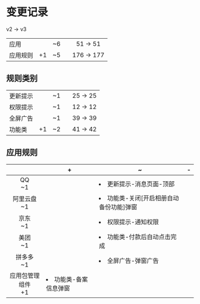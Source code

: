# 变更记录

v2 -> v3

||||||
|-|:-:|:-:|:-:|:-:|
|应用||~6||51 -> 51|
|应用规则|+1|~5||176 -> 177|

## 规则类别

||||||
|-|:-:|:-:|:-:|:-:|
|更新提示||~1||25 -> 25|
|权限提示||~1||12 -> 12|
|全屏广告||~1||39 -> 39|
|功能类|+1|~2||41 -> 42|

## 应用规则

||+|~|-|
|:-:|-|-|-|
|QQ<br>~1||<li>更新提示-消息页面-顶部||
|阿里云盘<br>~1||<li>功能类-关闭[开启相册自动备份功能]弹窗||
|京东<br>~1||<li>权限提示-通知权限||
|美团<br>~1||<li>功能类-付款后自动点击完成||
|拼多多<br>~1||<li>全屏广告-弹窗广告||
|应用包管理组件<br>+1|<li>功能类-备案信息弹窗|||
